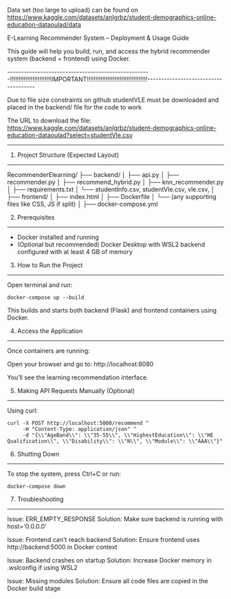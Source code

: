 Data set (too large to upload) can be found on https://www.kaggle.com/datasets/anlgrbz/student-demographics-online-education-dataoulad/data


E-Learning Recommender System – Deployment & Usage Guide


This guide will help you build, run, and access the hybrid recommender system (backend + frontend) using Docker.

----------------------------------------------------!!!!!!!!!!!!!!!!!!!!!!!!IMPORTANT!!!!!!!!!!!!!!!!!!!!!!!!!!!!!!!!!!!-------------------------------------

Due to file size constraints on github studentVLE must be downloaded and placed in the backend/ file for the code to work

The URL to download the file: https://www.kaggle.com/datasets/anlgrbz/student-demographics-online-education-dataoulad?select=studentVle.csv


--------------------------------------------------------------------------------------------------------------------------


1. Project Structure (Expected Layout)
-------------------------------------
RecommenderElearning/
├── backend/
│   ├── api.py
│   ├── recommender.py
│   ├── recommend_hybrid.py
│   ├── knn_recommender.py
│   ├── requirements.txt
│   └── studentInfo.csv, studentVle.csv, vle.csv, 
│
├── frontend/
│   ├── index.html
│   ├── Dockerfile
│   └── (any supporting files like CSS, JS if split)
│
├── docker-compose.yml

2. Prerequisites
----------------
- Docker installed and running
- (Optional but recommended) Docker Desktop with WSL2 backend configured with at least 4 GB of memory

3. How to Run the Project
-------------------------
Open terminal and run:

    docker-compose up --build

This builds and starts both backend (Flask) and frontend containers using Docker.

4. Access the Application
-------------------------
Once containers are running:

Open your browser and go to:
    http://localhost:8080

You’ll see the learning recommendation interface.

5. Making API Requests Manually (Optional)
------------------------------------------
Using curl:

    curl -X POST http://localhost:5000/recommend ^
         -H "Content-Type: application/json" ^
         -d "{\\"AgeBand\\": \\"35-55\\", \\"HighestEducation\\": \\"HE Qualification\\", \\"Disability\\": \\"N\\", \\"Module\\": \\"AAA\\"}"

6. Shutting Down
----------------
To stop the system, press Ctrl+C or run:

    docker-compose down

7. Troubleshooting
------------------
Issue: ERR_EMPTY_RESPONSE
Solution: Make sure backend is running with host='0.0.0.0'

Issue: Frontend can't reach backend
Solution: Ensure frontend uses http://backend:5000 in Docker context

Issue: Backend crashes on startup
Solution: Increase Docker memory in .wslconfig if using WSL2

Issue: Missing modules
Solution: Ensure all code files are copied in the Docker build stage
